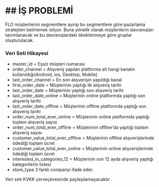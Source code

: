#  ## İŞ PROBLEMİ

 FLO müşterilerini segmentlere ayırıp bu segmentlere göre pazarlama stratejileri belirlemek istiyor.
 Buna yönelik olarak müşterilerin davranışları tanımlanacak ve bu davranışlardaki öbeklenmeye göre gruplar oluşturulacak.

 ### Veri Seti Hikayesi

 - master_id = Eşsiz müşteri numarası
 - order_channel =  Alışveriş yapılan platforma ait hangi kanalın kullanıldığı(Android, ios, Desktop, Mobile)
 - last_order_channel = En son alışverişin yapıldığı kanal
 - first_order_date = Müşterinin yaptığı ilk alışveriş tarihi
 - last_order_date = Müşterinin yaptığı son alışveriş tarihi
 - last_order_date_online = Müşterinin online platformda yaptığı son alışveriş tarihi
 - last_order_date_offline = Müşterinin offline platformda yaptığı son alışveriş tarihi
 - order_num_total_ever_online = Müşterinin online platformda yaptığı toplam alışveriş sayısı
 - order_num_total_ever_offline = Müşterinin offline'da yaptığı toplam alışveriş sayısı
 - customer_value_total_ever_offline = Müşterinin offline alışverişlerinde ödediği toplam ücret
 - customer_value_total_ever_online = Müşterinin online alışverişlerinde ödediği toplam ücret
 - interested_in_categories_12 = Müşterinin son 12 ayda alışveriş yaptığı kategorilerin listesi
 - store_type 3 farklı companyi ifade eder.

 Veri seti KVKK çerveçevesinde paylaşılamayacaktır .
